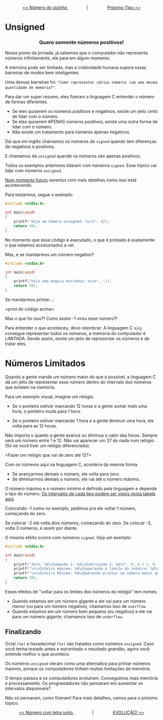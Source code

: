 <p align="center"> <a href="printf_6.md"> << Número do xizinho </a> &#8195;&#8195;&#8195;&#8195; | &#8195;&#8195;&#8195;&#8195; <a href="printf_8.md"> Próximo Tipo >> </a> </p>

# Unsigned
### <center>Quero somente números positivos!</center>

Nesse ponto da jornada, já sabemos que o computador não representa números infinitamente, ele para em algum momento.

A memória pode ser limitada, mas a criatividade humana supera essas barreiras de modos bem inteligentes.

Uma dessas barreiras foi: ``"Como representar vários números com uma mesma quantidade de memória?"``. 

Para dar um super resumo, eles fizeram a linguagem C entender o número de formas diferentes.
- Se eles quiserem os números positivos e negativos, existe um jeito certo de lidar com o número.
- Se eles quiserem APENAS números positivos, existe uma outra forma de lidar com o número.
- Não existe um tratamento para números apenas negativos.

Daí que em inglês chamamos os números de ``signed`` quando tem diferenças de negativos e positivos.

E chamamos de ``unsigned`` quando os números são apenas positivos.

Todos os exemplos anteriores lidaram com números ``signed``. Esse tópico vai lidar com números ``unsigned``.

[Num momento futuro](../2_variaveis/variaveis_2_copy.md) veremos com mais detalhes como isso está acontecendo.

Para testarmos, segue o exemplo:
```c
#include <stdio.h>

int	main(void)
{
	printf("Veja um número unsigned: %u\n", 42);
	return (0);
}
```

No momento que esse código é executado, o que é printado é exatamente o que estamos acostumados a ver.

Mas, e se mandarmos um número negativo?

```c
#include <stdio.h>

int	main(void)
{
	printf("Veja uma mágica estranha: %u\n", -1);
	return (0);
}
```

Se mandarmos printar...:

<print do código acima>

Mas o que foi isso?! Como assim -1 virou esse número?!

Para entender o que aconteceu, devo relembrar: A linguagem C ``N͟Ã͟O͟``  consegue representar todos os números, a memória do computador é LIMITADA. Sendo assim, existe um jeito de representar os números e de tratar eles. 

# Números Limitados

Quando a gente manda um número maior do que é possível, a linguagem C dá um jeito de representar esse número dentro do intervalo dos números que existem na memória.

Para um exemplo visual, imagine um relógio.

- Se o ponteiro estiver marcando 12 horas e a gente somar mais uma hora, o ponteiro muda para 1 hora.

<Exemplificar o que foi dito>

- Se o ponteiro estiver marcando 1 hora e a gente diminuir uma hora, ele volta para as 12 horas.

<Exemplo de novo>

Não importa o quanto a gente avance ou diminua o valor das horas. Sempre será um número entre 1 e 12. Não vai aparecer um 37 do nada num relógio. (Só se você tiver um relógio diferenciado).

<Fazer um relógio que vai de zero até 12?>

Com os números aqui na linguagem C, acontece da mesma forma.

- Se avançarmos demais o número, ele volta para zero.
- Se diminuirmos demais o número, ele vai até o número máximo.

O número máximo e o número mínimo é definido pela linguagem e depende o tipo do número. [Os intervalos de cada tipo podem ser vistos nesta tabela aqui]().

Colocando -1 como no exemplo, pedimos pra ele voltar 1 número, começando do zero.

Se colocar -2 ele volta dois números, começando do zero. Se colocar -3, volta 3 números, e assim por diante.

O mesmo efeito ocorre com números ``signed``. Veja um exemplo:

```c
#include <stdio.h>

int	main(void)
{
	printf("Zero: %d\nSomando 1: %d\nSubtraindo 1: %d\n", 0, 0 + 1, 0 - 1);
	printf("\n\nInteiro máximo: %d\nSuperando o limite do inteiro: %d\n", 2147484347, 2147483647 + 1);
	printf("\n\nInteiro Mínimo: %d\nQuerendo printar um número menor que o mínimo: %d\n", -2147483648, -2147483648 - 1);
	return (0);
}
```

Esses efeitos de "voltar para os limites dos números do relógio" tem nomes.

- Quando estamos em um número gigante e ele vai para um número menor (ou para um número negativo), chamamos isso de ``overflow``.
- Quando estamos em um número bem pequeno (ou negativo) e ele vai para um número gigante, chamamos isso de ``underflow``.

## Finalizando

Octal ``(%o)`` e hexadecimal ``(%x)`` são tratados como números ``unsigned``. Caso você tenha testado antes e estranhado o resultado grandão, agora você entende melhor o que acontece.

Os números ``unsigned`` vieram como uma alternativa para printar números maiores, porque os computadores tinham muitas limitações de memória.

O tempo passou e os computadores evoluíram. Conseguimos mais memória e processamento. Os programadores não pensaram em aumentar os intervalos disponíveis?

Não só pensaram, como fizeram! Para mais detalhes, vamos para o próximo tópico.

<p align="center"> <a href="printf_6.md"> << Número com letra junto </a> &#8195;&#8195;&#8195;&#8195; | &#8195;&#8195;&#8195;&#8195; <a href="printf_8.md"> EVOLUÇÃO! >> </a> </p>